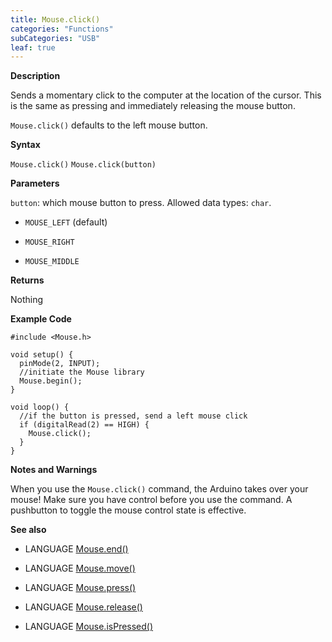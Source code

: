 ```yaml
---
title: Mouse.click()
categories: "Functions"
subCategories: "USB"
leaf: true
---
```


**Description**

Sends a momentary click to the computer at the location of the cursor.
This is the same as pressing and immediately releasing the mouse button.

`Mouse.click()` defaults to the left mouse button.

**Syntax**

`Mouse.click()`
`Mouse.click(button)`

**Parameters**

`button`: which mouse button to press. Allowed data types: `char`.

-   `MOUSE_LEFT` (default)

-   `MOUSE_RIGHT`

-   `MOUSE_MIDDLE`

**Returns**

Nothing

**Example Code**

    #include <Mouse.h>

    void setup() {
      pinMode(2, INPUT);
      //initiate the Mouse library
      Mouse.begin();
    }

    void loop() {
      //if the button is pressed, send a left mouse click
      if (digitalRead(2) == HIGH) {
        Mouse.click();
      }
    }

**Notes and Warnings**

When you use the `Mouse.click()` command, the Arduino takes over your
mouse! Make sure you have control before you use the command. A
pushbutton to toggle the mouse control state is effective.

**See also**

-   LANGUAGE [Mouse.end()](../mouseend)

-   LANGUAGE [Mouse.move()](../mousemove)

-   LANGUAGE [Mouse.press()](../mousepress)

-   LANGUAGE [Mouse.release()](../mouserelease)

-   LANGUAGE [Mouse.isPressed()](../mouseispressed)

